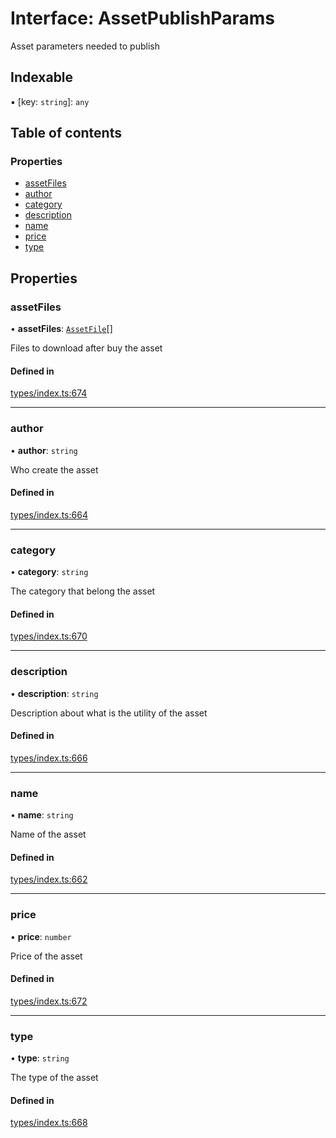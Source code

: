 # Interface: AssetPublishParams

Asset parameters needed to publish

## Indexable

▪ [key: `string`]: `any`

## Table of contents

### Properties

- [assetFiles](AssetPublishParams.md#assetfiles)
- [author](AssetPublishParams.md#author)
- [category](AssetPublishParams.md#category)
- [description](AssetPublishParams.md#description)
- [name](AssetPublishParams.md#name)
- [price](AssetPublishParams.md#price)
- [type](AssetPublishParams.md#type)

## Properties

### assetFiles

• **assetFiles**: [`AssetFile`](AssetFile.md)[]

Files to download after buy the asset

#### Defined in

[types/index.ts:674](https://github.com/nevermined-io/components-catalog/blob/c3c2dc1/lib/src/types/index.ts#L674)

___

### author

• **author**: `string`

Who create the asset

#### Defined in

[types/index.ts:664](https://github.com/nevermined-io/components-catalog/blob/c3c2dc1/lib/src/types/index.ts#L664)

___

### category

• **category**: `string`

The category that belong the asset

#### Defined in

[types/index.ts:670](https://github.com/nevermined-io/components-catalog/blob/c3c2dc1/lib/src/types/index.ts#L670)

___

### description

• **description**: `string`

Description about what is the utility of the asset

#### Defined in

[types/index.ts:666](https://github.com/nevermined-io/components-catalog/blob/c3c2dc1/lib/src/types/index.ts#L666)

___

### name

• **name**: `string`

Name of the asset

#### Defined in

[types/index.ts:662](https://github.com/nevermined-io/components-catalog/blob/c3c2dc1/lib/src/types/index.ts#L662)

___

### price

• **price**: `number`

Price of the asset

#### Defined in

[types/index.ts:672](https://github.com/nevermined-io/components-catalog/blob/c3c2dc1/lib/src/types/index.ts#L672)

___

### type

• **type**: `string`

The type of the asset

#### Defined in

[types/index.ts:668](https://github.com/nevermined-io/components-catalog/blob/c3c2dc1/lib/src/types/index.ts#L668)

